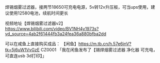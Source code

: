 焊锡烟雾过滤器，接两节18650可充电电源，5v转12v升压板，可当ups使用，建议使用12580电池，续航时间更长

视频地址【焊锡烟雾过滤器v2】https://www.bilibili.com/video/BV1NH4y1973s?vd_source=4ab2f61444fb3a24fea36a880bfba2dd

可以在咸鱼上直接购买成品：
【闲鱼】https://m.tb.cn/h.57e6inV?tk=5j6uW1VvGzE CZ0001 「我在闲鱼发布了【锡焊烟雾过滤器 净化器 可充电，可直连usb 3d打印】」
